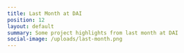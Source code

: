 ```yaml
---
title: Last Month at DAI
position: 12
layout: default
summary: Some project highlights from last month at DAI
social-image: /uploads/last-month.png
---
```


<script id="infogram_0_a8576952-093d-4a76-908f-591a64d3dd2b" title="February: Last Month at DAI" src="https://e.infogram.com/js/dist/embed.js?tQZ" type="text/javascript"></script>
